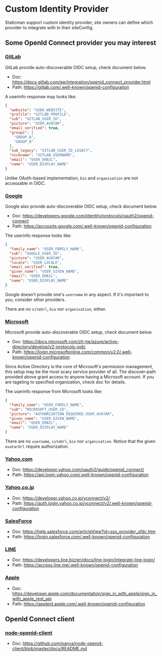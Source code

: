 # Custom Identity Provider

Staticman support custom identity provider, site owners can define which provider to integrate with in their siteConfig.

## Some OpenId Connect provider you may interest

### [GitLab](https://docs.gitlab.com/ee/integration/openid_connect_provider.html)

GitLab provide auto-discoverable OIDC setup, check document below.

- Doc: <https://docs.gitlab.com/ee/integration/openid_connect_provider.html>
- Path: <https://gitlab.com/.well-known/openid-configuration>

A userinfo response may looks like:

```json
{
  "website": "USER_WEBSITE",
  "profile": "GITLAB_PROFILE",
  "sub": "GITLAB_USER_ID",
  "picture": "USER_AVATAR",
  "email_verified": true,
  "groups": [
    "GROUP_A",
    "GROUP_B"
  ],
  "sub_legacy": "GITLAB_USER_ID_LEGACY",
  "nickname": "GITLAB_USERNAME",
  "email": "USER_EMAIL",
  "name": "USER_DISPLAY_NAME"
}
```

Unlike OAuth-based implementation, `bio` and `organisation` are not accessable in OIDC.

### [Google](https://developers.google.com/identity/protocols/oauth2/openid-connect)

Google also provide auto-discoverable OIDC setup, check document below.

- Doc: <https://developers.google.com/identity/protocols/oauth2/openid-connect>
- Path: <https://accounts.google.com/.well-known/openid-configuration>

The userinfo response looks like:

```json
{
  "family_name": "USER_FAMILY_NAME",
  "sub": "GOOGLE_USER_ID",
  "picture": "USER_AVATAR",
  "locale": "USER_LOCALE",
  "email_verified": true,
  "given_name": "USER_GIVEN_NAME",
  "email": "USER_EMAIL",
  "name": "USER_DISPLAY_NAME"
}
```

Google doesn't provide one's `username` in any aspect. If it's important to you, consider other providers.

There are no `siteUrl`, `bio` nor `organisation`, either.

### [Microsoft](https://docs.microsoft.com/zh-tw/azure/active-directory/develop/v2-protocols-oidc)

Microsoft provide auto-discoverable OIDC setup, check document below.

- Doc: <https://docs.microsoft.com/zh-tw/azure/active-directory/develop/v2-protocols-oidc>
- Path: <https://login.microsoftonline.com/common/v2.0/.well-known/openid-configuration>

Since Active Directory is the core of Microsoft's permission management, this setup may be the most scary service provider of all. The discover-path provided above grant access to anyone having a Microsoft account. If you are tageting to specified organization, check doc for details.

The userinfo response from Microsoft looks like:

```json
{
  "family_name": "USER_FAMILY_NAME",
  "sub": "MICROSOFT_USER_ID",
  "picture": "AUTHORIZATION_REQUIRED_USER_AVATAR",
  "given_name": "USER_GIVEN_NAME",
  "email": "USER_EMAIL",
  "name": "USER_DISPLAY_NAME"
}
```

There are no `username`, `siteUrl`, `bio` nor `organisation`. Notice that the given `avatarUrl` require authorization.

### [Yahoo.com](https://developer.yahoo.com/oauth2/guide/openid_connect/)

- Doc: <https://developer.yahoo.com/oauth2/guide/openid_connect/>
- Path: <https://api.login.yahoo.com/.well-known/openid-configuration>

### [Yahoo.co.jp](https://developer.yahoo.co.jp/yconnect/v2/)

- Doc: <https://developer.yahoo.co.jp/yconnect/v2/>
- Path: <https://auth.login.yahoo.co.jp/yconnect/v2/.well-known/openid-configuration>

### [SalesForce](https://help.salesforce.com/articleView?id=sso_provider_sfdc.htm)

- Doc: <https://help.salesforce.com/articleView?id=sso_provider_sfdc.htm>
- Path: <https://login.salesforce.com/.well-known/openid-configuration>

### [LINE](https://developers.line.biz/en/docs/line-login/integrate-line-login/)

- Doc: <https://developers.line.biz/en/docs/line-login/integrate-line-login/>
- Path: <https://access.line.me/.well-known/openid-configuration>

### [Apple](https://developer.apple.com/documentation/sign_in_with_apple/sign_in_with_apple_rest_api)

- Doc: <https://developer.apple.com/documentation/sign_in_with_apple/sign_in_with_apple_rest_api>
- Path: <https://appleid.apple.com/.well-known/openid-configuration>

## OpenId Connect client

### [node-openid-client](https://github.com/panva/node-openid-client)

- Doc: <https://github.com/panva/node-openid-client/blob/master/docs/README.md>
